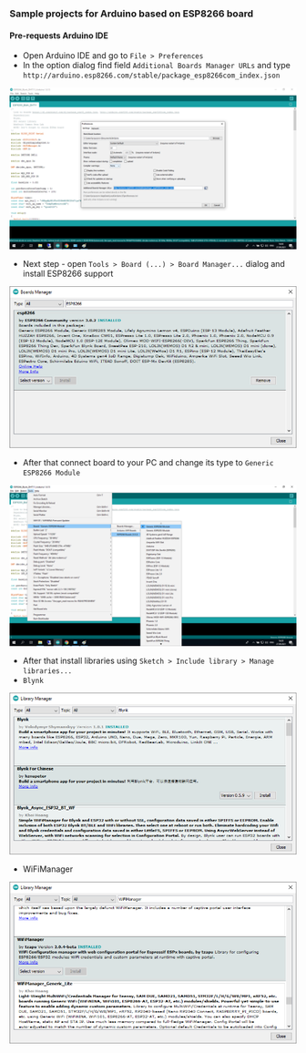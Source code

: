### Sample projects for Arduino based on ESP8266 board

#### Pre-requests Arduino IDE

* Open Arduino IDE and go to `File > Preferences`
* In the option dialog find field `Additional Boards Manager URLs` and type `http://arduino.esp8266.com/stable/package_esp8266com_index.json`

![ESP8266_Settings](./images/ArduinoESP8266Settings.png)

* Next step - open `Tools > Board (...) > Board Manager...` dialog and install ESP8266 support

![ESP8266_Support](./images/ESP8266Community.png)

* After that connect board to your PC and change its type to `Generic ESP8266 Module`

![GenericModuleESP8266](./images/ESP8266Board.png)

* After that install libraries using `Sketch > Include library > Manage libraries...`
 * `Blynk`
 
 ![Blynk_Lib](./images/BlynkAddLib.png)

* WiFiManager

![WiFiManager](./images/WifiManager.png)
